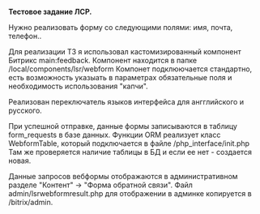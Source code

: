 **Тестовое задание ЛСР.**

Нужно реализовать форму со следующими полями: имя, почта, телефон..

Для реализации ТЗ я использовал кастомизированный компонент Битрикс main:feedback.
Компонент находится в папке /local/components/lsr/webform
Компонет подклюючается стандартно, есть возможность указыать в параметрах обязательные поля и необходимость использования "капчи".

Реализован переключатель языков интерфейса для ангглийского и русского.

При успешной отправке, данные формы записываются в таблицу form_requests в базе данных.
Функции ORM реализует класс WebformTable, который подключается в файле /php_interface/init.php
Там же проверяется наличие таблицы в БД и если ее нет - создается новая.

Данные запросов вебформы отображаются в административном разделе  "Контент" -> "Форма обратной связи".
Файл admin/lsrwebformresult.php для отображении в админке копируется в /bitrix/admin. 

